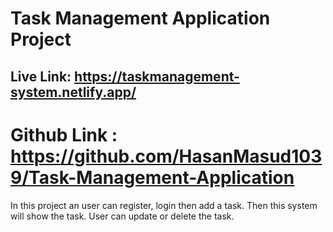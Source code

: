 # Task Management Application Project


## Live Link: https://taskmanagement-system.netlify.app/
# Github Link : https://github.com/HasanMasud1039/Task-Management-Application

In this project an user can register, login then add a task. Then this system will show the task. User can update or delete the task.
